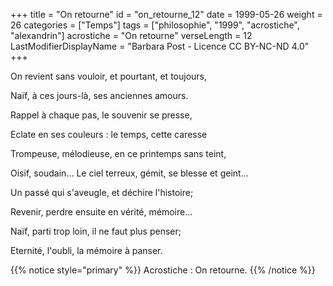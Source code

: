 +++
title = "On retourne"
id = "on_retourne_12"
date = 1999-05-26
weight = 26
categories = ["Temps"]
tags = ["philosophie", "1999", "acrostiche", "alexandrin"]
acrostiche = "On retourne"
verseLength = 12
LastModifierDisplayName = "Barbara Post - Licence CC BY-NC-ND 4.0"
+++

On revient sans vouloir, et pourtant, et toujours,

Naïf, à ces jours-là, ses anciennes amours.

Rappel à chaque pas, le souvenir se presse,

Eclate en ses couleurs : le temps, cette caresse

Trompeuse, mélodieuse, en ce printemps sans teint,

Oisif, soudain... Le ciel terreux, gémit, se blesse et geint...

Un passé qui s'aveugle, et déchire l'histoire;

Revenir, perdre ensuite en vérité, mémoire...

Naïf, parti trop loin, il ne faut plus penser;

Eternité, l'oubli, la mémoire à panser.

{{% notice style="primary" %}}
Acrostiche : On retourne.
{{% /notice %}}
